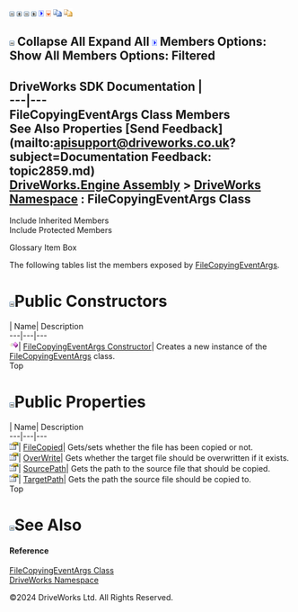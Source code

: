 ![](dotnetimages/collapse.gif) ![](dotnetimages/expand.gif) ![](dotnetimages/collapse.gif) ![](dotnetimages/expand.gif) ![](dotnetimages/drpdown.gif) ![](dotnetimages/drpdown_orange.gif) ![](dotnetimages/copycode.gif) ![](dotnetimages/copycodeHighlight.gif)

![](dotnetimages/collapse.gif) Collapse All Expand All ![](dotnetimages/drpdown.gif) Members Options: Show All  Members Options: Filtered   
---  
DriveWorks SDK Documentation  |   
---|---  
FileCopyingEventArgs Class Members   
See Also Properties [Send Feedback](mailto:apisupport@driveworks.co.uk?subject=Documentation Feedback: topic2859.md)  
[DriveWorks.Engine Assembly](topic2156.md) > [DriveWorks Namespace](topic2159.md) : FileCopyingEventArgs Class  
---  
  
Include Inherited Members    
Include Protected Members  


Glossary Item Box

The following tables list the members exposed by [FileCopyingEventArgs](topic2859.md).

# ![](dotnetimages/collapse.gif)Public Constructors

| Name| Description  
---|---|---  
![Public Constructor](dotnetimages/publicConstructor.gif)| [FileCopyingEventArgs Constructor](topic2865.md)| Creates a new instance of the [FileCopyingEventArgs](topic2859.md) class.   
Top

# ![](dotnetimages/collapse.gif)Public Properties

| Name| Description  
---|---|---  
![Public Property](dotnetimages/publicProperty.gif)| [FileCopied](topic2866.md)| Gets/sets whether the file has been copied or not.   
![Public Property](dotnetimages/publicProperty.gif)| [OverWrite](topic2867.md)| Gets whether the target file should be overwritten if it exists.   
![Public Property](dotnetimages/publicProperty.gif)| [SourcePath](topic2868.md)| Gets the path to the source file that should be copied.   
![Public Property](dotnetimages/publicProperty.gif)| [TargetPath](topic2869.md)| Gets the path the source file should be copied to.   
Top

# ![](dotnetimages/collapse.gif)See Also

#### Reference

[FileCopyingEventArgs Class](topic2859.md)   
[DriveWorks Namespace](topic2159.md)

©2024 DriveWorks Ltd. All Rights Reserved.
